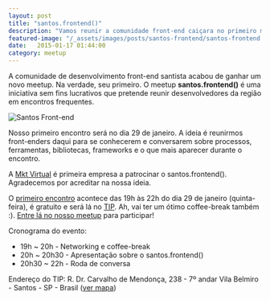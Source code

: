 ```yaml
---
layout: post
title: "santos.frontend()"
description: "Vamos reunir a comunidade front-end caiçara no primeiro meetup da região."
featured-image: "/_assets/images/posts/santos-frontend/santos-frontend.jpg"
date:   2015-01-17 01:44:00
category: meetup
---
```


A comunidade de desenvolvimento front-end santista acabou de ganhar um novo meetup. Na verdade, seu primeiro. O meetup **santos.frontend()** é uma iniciativa sem fins lucrativos que pretende reunir desenvolvedores da região em encontros frequentes.

<!--more-->

<p class="element element--wide">
    <img src="{{ site.baseurl }}/_assets/images/posts/santos-frontend/santos-frontend.jpg" alt="Santos Front-end">
</p>

Nosso primeiro encontro será no dia 29 de janeiro. A ideia é reunirmos front-enders daqui para se conhecerem e conversarem sobre processos, ferramentas, bibliotecas, frameworks e o que mais aparecer durante o encontro.

A [Mkt Virtual](http://www.mktvirtual.com.br/) é primeira empresa a patrocinar o santos.frontend(). Agradecemos por acreditar na nossa ideia.

O [primeiro encontro](http://www.meetup.com/Santos-Front-end/events/219826386/) acontece das 19h às 22h do dia 29 de janeiro (quinta-feira), é gratuito e será lá no [TIP](http://www.pensetip.com.br/). Ah, vai ter um ótimo coffee-break também :). [Entre lá no nosso meetup](http://www.meetup.com/Santos-Front-end/events/219826386/) para participar!

Cronograma do evento:

- 19h ~ 20h - Networking e coffee-break 
- 20h ~ 20h30 - Apresentação sobre o santos.frontend() 
- 20h30 ~ 22h - Roda de conversa

Endereço do TIP: 
R. Dr. Carvalho de Mendonça, 238 - 7º andar 
Vila Belmiro - Santos - SP - Brasil ([ver mapa](https://www.google.com.br/maps/place/R.+Dr.+Carvalho+de+Mendon%C3%A7a,+238+-+Vila+Belmiro,+Santos+-+SP,+11070-101/@-23.952412,-46.3320137,17z/data=!3m1!4b1!4m2!3m1!1s0x94ce0372384bb877:0x89d9d8d4831699de?hl=pt-BR))
